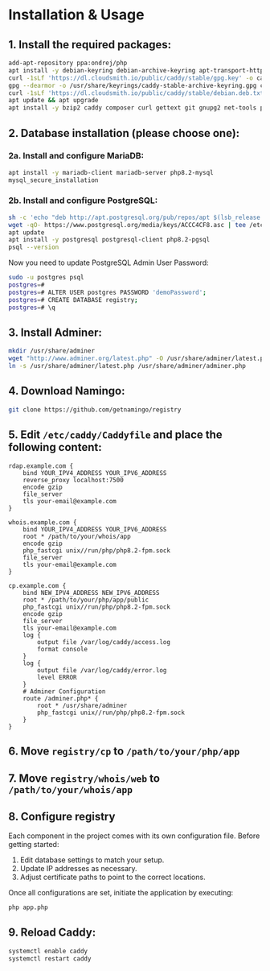 # Installation & Usage

## 1. Install the required packages:

```bash
add-apt-repository ppa:ondrej/php
apt install -y debian-keyring debian-archive-keyring apt-transport-https
curl -1sLf 'https://dl.cloudsmith.io/public/caddy/stable/gpg.key' -o caddy-stable.gpg.key
gpg --dearmor -o /usr/share/keyrings/caddy-stable-archive-keyring.gpg caddy-stable.gpg.key
curl -1sLf 'https://dl.cloudsmith.io/public/caddy/stable/debian.deb.txt' | tee /etc/apt/sources.list.d/caddy-stable.list
apt update && apt upgrade
apt install -y bzip2 caddy composer curl gettext git gnupg2 net-tools php8.2 php8.2-bcmath php8.2-cli php8.2-common php8.2-curl php8.2-fpm php8.2-gd php8.2-gnupg php8.2-intl php8.2-mbstring php8.2-opcache php8.2-readline php8.2-swoole php8.2-xml unzip wget whois
```

## 2. Database installation (please choose one):

### 2a. Install and configure MariaDB:

```bash
apt install -y mariadb-client mariadb-server php8.2-mysql
mysql_secure_installation
```

### 2b. Install and configure PostgreSQL:

```bash
sh -c 'echo "deb http://apt.postgresql.org/pub/repos/apt $(lsb_release -cs)-pgdg main" > /etc/apt/sources.list.d/pgdg.list'
wget -qO- https://www.postgresql.org/media/keys/ACCC4CF8.asc | tee /etc/apt/trusted.gpg.d/pgdg.asc &>/dev/null
apt update
apt install -y postgresql postgresql-client php8.2-pgsql
psql --version
```

Now you need to update PostgreSQL Admin User Password:

```bash
sudo -u postgres psql
postgres=#
postgres=# ALTER USER postgres PASSWORD 'demoPassword';
postgres=# CREATE DATABASE registry;
postgres=# \q
```

## 3. Install Adminer:

```bash
mkdir /usr/share/adminer
wget "http://www.adminer.org/latest.php" -O /usr/share/adminer/latest.php
ln -s /usr/share/adminer/latest.php /usr/share/adminer/adminer.php
```

## 4. Download Namingo:

```bash
git clone https://github.com/getnamingo/registry
```

## 5. Edit ```/etc/caddy/Caddyfile``` and place the following content:

```
rdap.example.com {
    bind YOUR_IPV4_ADDRESS YOUR_IPV6_ADDRESS
    reverse_proxy localhost:7500
    encode gzip
    file_server
    tls your-email@example.com
}

whois.example.com {
    bind YOUR_IPV4_ADDRESS YOUR_IPV6_ADDRESS
    root * /path/to/your/whois/app
    encode gzip
    php_fastcgi unix//run/php/php8.2-fpm.sock
    file_server
    tls your-email@example.com
}

cp.example.com {
    bind NEW_IPV4_ADDRESS NEW_IPV6_ADDRESS
    root * /path/to/your/php/app/public
    php_fastcgi unix//run/php/php8.2-fpm.sock
    encode gzip
    file_server
    tls your-email@example.com
    log {
        output file /var/log/caddy/access.log
        format console
    }
    log {
        output file /var/log/caddy/error.log
        level ERROR
    }
    # Adminer Configuration
    route /adminer.php* {
        root * /usr/share/adminer
        php_fastcgi unix//run/php/php8.2-fpm.sock
    }
}
```

## 6. Move ```registry/cp``` to ```/path/to/your/php/app```

## 7. Move ```registry/whois/web``` to ```/path/to/your/whois/app```

## 8. Configure registry

Each component in the project comes with its own configuration file. Before getting started:
1. Edit database settings to match your setup.
2. Update IP addresses as necessary.
3. Adjust certificate paths to point to the correct locations.

Once all configurations are set, initiate the application by executing:

```bash
php app.php
```

## 9. Reload Caddy:

```bash
systemctl enable caddy
systemctl restart caddy
```